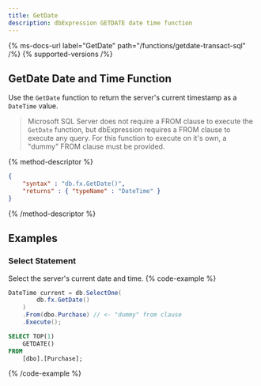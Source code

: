 ```yaml
---
title: GetDate
description: dbExpression GETDATE date time function
---
```


{% ms-docs-url label="GetDate" path="/functions/getdate-transact-sql" /%}
{% supported-versions /%}

## GetDate Date and Time Function

Use the `GetDate` function to return the server's current timestamp as a `DateTime` value.

> Microsoft SQL Server does not require a FROM clause
to execute the `GetDate` function, but dbExpression requires a FROM clause to execute
any query.  For this function to execute on it's own, a "dummy" FROM clause must be provided.

{% method-descriptor %}
```json
{
    "syntax" : "db.fx.GetDate()",
    "returns" : { "typeName" : "DateTime" }
}
```
{% /method-descriptor %}

## Examples
### Select Statement
Select the server's current date and time.
{% code-example %}
```csharp
DateTime current = db.SelectOne(
        db.fx.GetDate()
    )
    .From(dbo.Purchase) // <- "dummy" from clause
    .Execute();
```
```sql
SELECT TOP(1)
	GETDATE()
FROM
	[dbo].[Purchase];
```
{% /code-example %}